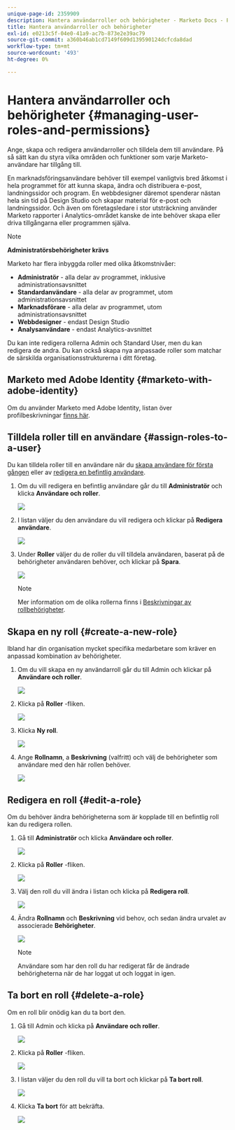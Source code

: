 ```yaml
---
unique-page-id: 2359909
description: Hantera användarroller och behörigheter - Marketo Docs - Produktdokumentation
title: Hantera användarroller och behörigheter
exl-id: e0213c5f-04e0-41a9-ac7b-873e2e39ac79
source-git-commit: a360b46ab1cd7149f609d139590124dcfcda8dad
workflow-type: tm+mt
source-wordcount: '493'
ht-degree: 0%

---
```


# Hantera användarroller och behörigheter {#managing-user-roles-and-permissions}

Ange, skapa och redigera användarroller och tilldela dem till användare. På så sätt kan du styra vilka områden och funktioner som varje Marketo-användare har tillgång till.

En marknadsföringsanvändare behöver till exempel vanligtvis bred åtkomst i hela programmet för att kunna skapa, ändra och distribuera e-post, landningssidor och program. En webbdesigner däremot spenderar nästan hela sin tid på Design Studio och skapar material för e-post och landningssidor. Och även om företagsledare i stor utsträckning använder Marketo rapporter i Analytics-området kanske de inte behöver skapa eller driva tillgångarna eller programmen själva.

>[!NOTE]
>
>**Administratörsbehörigheter krävs**

Marketo har flera inbyggda roller med olika åtkomstnivåer:

* **Administratör** - alla delar av programmet, inklusive administrationsavsnittet
* **Standardanvändare** - alla delar av programmet, utom administrationsavsnittet
* **Marknadsförare** - alla delar av programmet, utom administrationsavsnittet
* **Webbdesigner** - endast Design Studio
* **Analysanvändare** - endast Analytics-avsnittet

Du kan inte redigera rollerna Admin och Standard User, men du kan redigera de andra. Du kan också skapa nya anpassade roller som matchar de särskilda organisationsstrukturerna i ditt företag.

## Marketo med Adobe Identity {#marketo-with-adobe-identity}

Om du använder Marketo med Adobe Identity, listan över profilbeskrivningar [finns här](/help/marketo/product-docs/administration/marketo-with-adobe-identity/overview.md#profile-levels).

## Tilldela roller till en användare {#assign-roles-to-a-user}

Du kan tilldela roller till en användare när du [skapa användare för första gången](/help/marketo/product-docs/administration/users-and-roles/create-delete-edit-and-change-a-user-role.md) eller av [redigera en befintlig användare](/help/marketo/product-docs/administration/users-and-roles/managing-marketo-users.md).

1. Om du vill redigera en befintlig användare går du till **Administratör** och klicka **Användare och roller**.

   ![](assets/image2014-9-9-18-3a7-3a32.png)

1. I listan väljer du den användare du vill redigera och klickar på **Redigera användare**.

   ![](assets/image2014-9-9-18-3a7-3a42.png)

1. Under **Roller** väljer du de roller du vill tilldela användaren, baserat på de behörigheter användaren behöver, och klickar på **Spara**.

   ![](assets/image2014-9-9-18-3a7-3a57.png)

   >[!NOTE]
   >
   >Mer information om de olika rollerna finns i  [Beskrivningar av rollbehörigheter](/help/marketo/product-docs/administration/users-and-roles/managing-user-roles-and-permissions/descriptions-of-role-permissions.md).

## Skapa en ny roll {#create-a-new-role}

Ibland har din organisation mycket specifika medarbetare som kräver en anpassad kombination av behörigheter.

1. Om du vill skapa en ny användarroll går du till Admin och klickar på **Användare och roller**.

   ![](assets/image2014-9-9-18-3a8-3a12.png)

1. Klicka på **Roller** -fliken.

   ![](assets/image2014-9-9-18-3a8-3a22.png)

1. Klicka **Ny roll**.

   ![](assets/image2014-9-9-18-3a8-3a38.png)

1. Ange **Rollnamn**, a **Beskrivning** (valfritt) och välj de behörigheter som användare med den här rollen behöver.

   ![](assets/image2014-9-9-18-3a9-3a3.png)

## Redigera en roll {#edit-a-role}

Om du behöver ändra behörigheterna som är kopplade till en befintlig roll kan du redigera rollen.

1. Gå till **Administratör** och klicka **Användare och roller**.

   ![](assets/image2014-9-9-18-3a9-3a15.png)

1. Klicka på **Roller** -fliken.

   ![](assets/image2014-9-9-18-3a9-3a26.png)

1. Välj den roll du vill ändra i listan och klicka på **Redigera roll**.

   ![](assets/image2014-9-9-18-3a9-3a40.png)

1. Ändra **Rollnamn** och **Beskrivning** vid behov, och sedan ändra urvalet av associerade **Behörigheter**.

   ![](assets/image2014-9-9-18-3a10-3a3.png)

   >[!NOTE]
   >
   >Användare som har den roll du har redigerat får de ändrade behörigheterna när de har loggat ut och loggat in igen.

## Ta bort en roll {#delete-a-role}

Om en roll blir onödig kan du ta bort den.

1. Gå till Admin och klicka på **Användare och roller**.

   ![](assets/image2014-9-9-18-3a10-3a15.png)

1. Klicka på **Roller** -fliken.

   ![](assets/image2014-9-9-18-3a10-3a27.png)

1. I listan väljer du den roll du vill ta bort och klickar på **Ta bort roll**.

   ![](assets/image2014-9-9-18-3a10-3a39.png)

1. Klicka **Ta bort** för att bekräfta.

   ![](assets/image2014-9-9-18-3a10-3a50.png)
